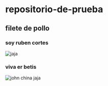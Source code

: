 # repositorio-de-prueba
## filete de pollo
### soy ruben cortes
![jaja](https://i.pinimg.com/originals/22/e3/97/22e3973a4695d928f99002e2841aeb03.jpg)
### viva er betis
![john china jaja](https://pbs.twimg.com/ext_tw_video_thumb/1403401316681097220/pu/img/7dt7pn3SgtUvWVKS.jpg)
